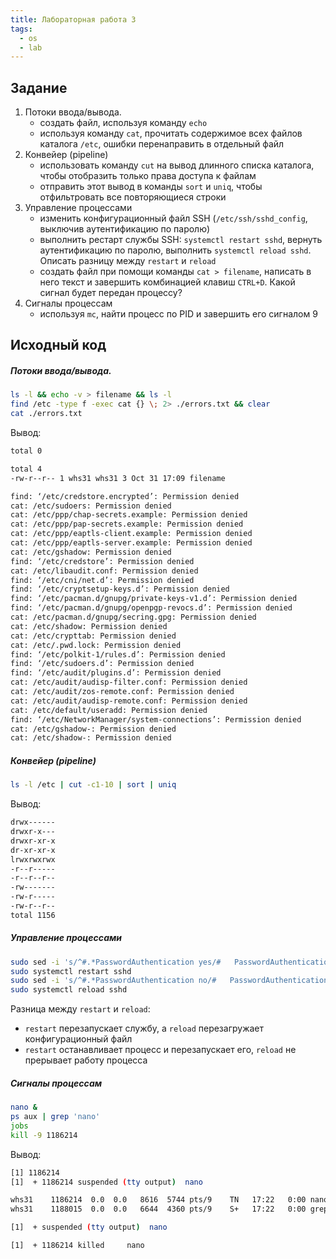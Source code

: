 ```yaml
---
title: Лабораторная работа 3
tags:
  - os
  - lab
---
```

## Задание
1. Потоки ввода/вывода.
	- создать файл, используя команду `echo`
	- используя команду `cat`, прочитать содержимое всех файлов каталога `/etc`, ошибки перенаправить в отдельный файл
2. Конвейер (pipeline)
	- использовать команду `cut` на вывод длинного списка каталога, чтобы отобразить только права доступа к файлам
	- отправить этот вывод в команды `sort` и `uniq`, чтобы отфильтровать все повторяющиеся строки
3. Управление процессами
	- изменить конфигурационный файл SSH (`/etc/ssh/sshd_config`, выключив аутентификацию по паролю)
	- выполнить рестарт службы SSH: `systemctl restart sshd`, вернуть аутентификацию по паролю, выполнить `systemctl reload sshd`. Описать разницу между `restart` и `reload`
	- создать файл при помощи команды `cat > filename`, написать в него текст и завершить комбинацией клавиш `CTRL+D`. Какой сигнал будет передан процессу?
4. Сигналы процессам
	- используя `mc`, найти процесс по PID и завершить его сигналом 9

## Исходный код
##### Потоки ввода/вывода.
```sh
ls -l && echo -v > filename && ls -l
find /etc -type f -exec cat {} \; 2> ./errors.txt && clear
cat ./errors.txt
```

Вывод:
```sh
total 0

total 4
-rw-r--r-- 1 whs31 whs31 3 Oct 31 17:09 filename

find: ‘/etc/credstore.encrypted’: Permission denied
cat: /etc/sudoers: Permission denied
cat: /etc/ppp/chap-secrets.example: Permission denied
cat: /etc/ppp/pap-secrets.example: Permission denied
cat: /etc/ppp/eaptls-client.example: Permission denied
cat: /etc/ppp/eaptls-server.example: Permission denied
cat: /etc/gshadow: Permission denied
find: ‘/etc/credstore’: Permission denied
cat: /etc/libaudit.conf: Permission denied
find: ‘/etc/cni/net.d’: Permission denied
find: ‘/etc/cryptsetup-keys.d’: Permission denied
find: ‘/etc/pacman.d/gnupg/private-keys-v1.d’: Permission denied
find: ‘/etc/pacman.d/gnupg/openpgp-revocs.d’: Permission denied
cat: /etc/pacman.d/gnupg/secring.gpg: Permission denied
cat: /etc/shadow: Permission denied
cat: /etc/crypttab: Permission denied
cat: /etc/.pwd.lock: Permission denied
find: ‘/etc/polkit-1/rules.d’: Permission denied
find: ‘/etc/sudoers.d’: Permission denied
find: ‘/etc/audit/plugins.d’: Permission denied
cat: /etc/audit/audisp-filter.conf: Permission denied
cat: /etc/audit/zos-remote.conf: Permission denied
cat: /etc/audit/audisp-remote.conf: Permission denied
cat: /etc/default/useradd: Permission denied
find: ‘/etc/NetworkManager/system-connections’: Permission denied
cat: /etc/gshadow-: Permission denied
cat: /etc/shadow-: Permission denied
```

##### Конвейер (pipeline)
```sh
ls -l /etc | cut -c1-10 | sort | uniq  
```

Вывод:
```sh
drwx------
drwxr-x---
drwxr-xr-x
dr-xr-xr-x
lrwxrwxrwx
-r--r-----
-r--r--r--
-rw-------
-rw-r-----
-rw-r--r--
total 1156
```

##### Управление процессами
```sh
sudo sed -i 's/^#.*PasswordAuthentication yes/#   PasswordAuthentication no/' /etc/ssh/ssh_config
sudo systemctl restart sshd
sudo sed -i 's/^#.*PasswordAuthentication no/#   PasswordAuthentication yes/' /etc/ssh/ssh_config
sudo systemctl reload sshd
```

Разница между `restart` и `reload`:
- `restart` перезапускает службу, а `reload` перезагружает конфигурационный файл
- `restart` останавливает процесс и перезапускает его, `reload` не прерывает работу процесса

##### Сигналы процессам
```sh
nano &
ps aux | grep 'nano'    
jobs
kill -9 1186214  
```

Вывод:
```sh
[1] 1186214
[1]  + 1186214 suspended (tty output)  nano 

whs31    1186214  0.0  0.0   8616  5744 pts/9    TN   17:22   0:00 nano
whs31    1188015  0.0  0.0   6644  4360 pts/9    S+   17:22   0:00 grep --color=auto --exclude-dir=.bzr --exclude-dir=CVS --exclude-dir=.git --exclude-dir=.hg --exclude-dir=.svn --exclude-dir=.idea --exclude-dir=.tox --exclude-dir=.venv --exclude-dir=venv nano

[1]  + suspended (tty output)  nano

[1]  + 1186214 killed     nano
```
